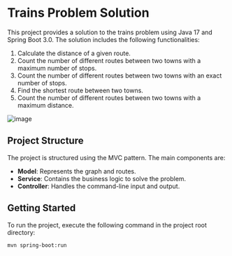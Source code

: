 # Trains Problem Solution

This project provides a solution to the trains problem using Java 17 and Spring Boot 3.0. The solution includes the following functionalities:
1. Calculate the distance of a given route.
2. Count the number of different routes between two towns with a maximum number of stops.
3. Count the number of different routes between two towns with an exact number of stops.
4. Find the shortest route between two towns.
5. Count the number of different routes between two towns with a maximum distance.

![image](https://github.com/birodriguez1995/TrainsResolution/assets/32909350/6decf8f1-336c-4999-9c04-ced5b0ac978e)

## Project Structure

The project is structured using the MVC pattern. The main components are:
- **Model**: Represents the graph and routes.
- **Service**: Contains the business logic to solve the problem.
- **Controller**: Handles the command-line input and output.

## Getting Started

To run the project, execute the following command in the project root directory:
```sh
mvn spring-boot:run
